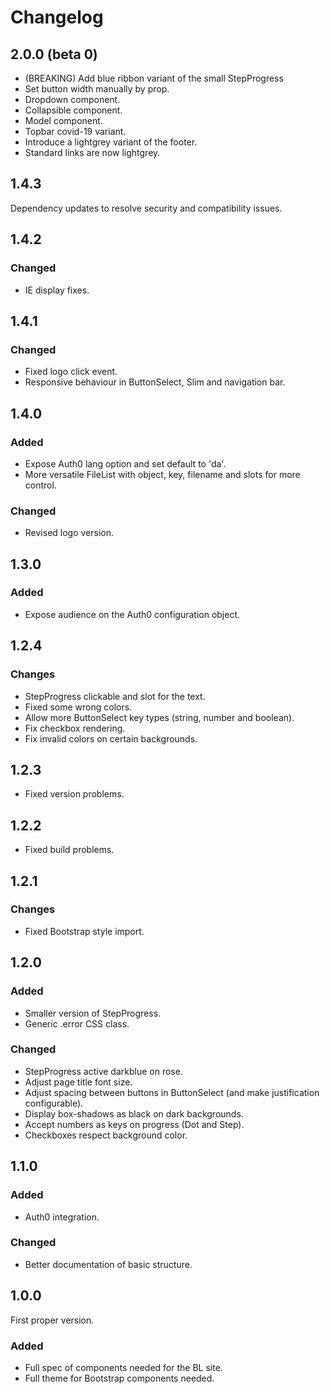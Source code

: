 # Changelog

## 2.0.0 (beta 0)

- (BREAKING) Add blue ribbon variant of the small StepProgress
- Set button width manually by prop.
- Dropdown component.
- Collapsible component.
- Model component.
- Topbar covid-19 variant.
- Introduce a lightgrey variant of the footer.
- Standard links are now lightgrey.

## 1.4.3

Dependency updates to resolve security and compatibility issues.

## 1.4.2

### Changed

- IE display fixes.

## 1.4.1

### Changed

- Fixed logo click event.
- Responsive behaviour in ButtonSelect, Slim and navigation bar.

## 1.4.0

### Added

- Expose Auth0 lang option and set default to 'da'.
- More versatile FileList with object, key, filename and slots for more control.

### Changed

- Revised logo version.

## 1.3.0

### Added

- Expose audience on the Auth0 configuration object.

## 1.2.4

### Changes

- StepProgress clickable and slot for the text.
- Fixed some wrong colors.
- Allow more ButtonSelect key types (string, number and boolean).
- Fix checkbox rendering.
- Fix invalid colors on certain backgrounds.

## 1.2.3

- Fixed version problems.

## 1.2.2

- Fixed build problems.

## 1.2.1

### Changes

- Fixed Bootstrap style import.

## 1.2.0

### Added

- Smaller version of StepProgress.
- Generic .error CSS class.
  
### Changed

- StepProgress active darkblue on rose.
- Adjust page title font size.
- Adjust spacing between buttons in ButtonSelect (and make justification configurable).
- Display box-shadows as black on dark backgrounds.
- Accept numbers as keys on progress (Dot and Step).
- Checkboxes respect background color.

## 1.1.0

### Added

- Auth0 integration.

### Changed

- Better documentation of basic structure.

## 1.0.0

First proper version.

### Added

- Full spec of components needed for the BL site.
- Full theme for Bootstrap components needed.